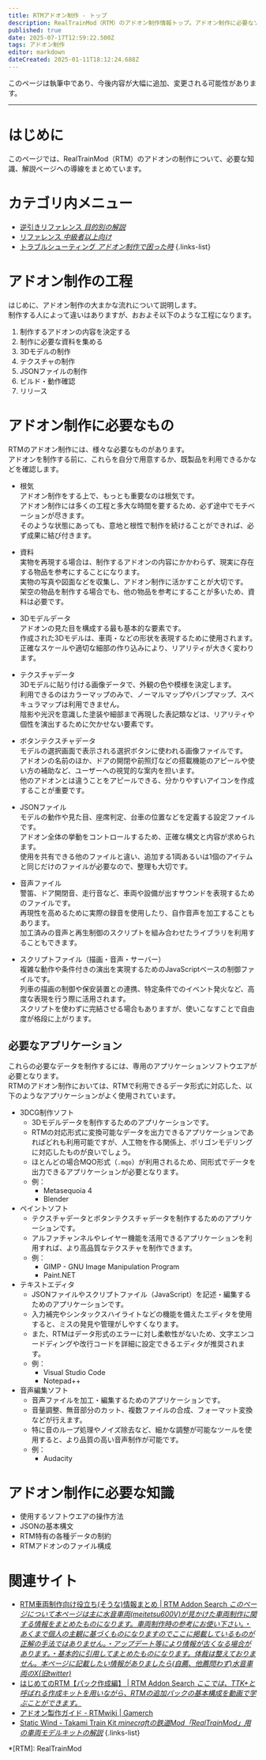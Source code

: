 ```yaml
---
title: RTMアドオン制作 - トップ
description: RealTrainMod（RTM）のアドオン制作情報トップ。アドオン制作に必要なソフトウエアや必要なファイル、制作手順まで細かく解説。
published: true
date: 2025-07-17T12:59:22.500Z
tags: アドオン制作
editor: markdown
dateCreated: 2025-01-11T18:12:24.688Z
---
```


このページは執筆中であり、今後内容が大幅に追加、変更される可能性があります。

---

# はじめに
このページでは、RealTrainMod（RTM）のアドオンの制作について、必要な知識、解説ページへの導線をまとめています。

# カテゴリ内メニュー
- [逆引きリファレンス *目的別の解説*](/ja/dev/reverse-reference)
- [リファレンス *中級者以上向け*](/ja/dev/reference)
- [トラブルシューティング *アドオン制作で困った時*](/ja/dev/troubleshooting)
{.links-list}




# アドオン制作の工程
はじめに、アドオン制作の大まかな流れについて説明します。  
制作する人によって違いはありますが、おおよそ以下のような工程になります。
1. 制作するアドオンの内容を決定する
2. 制作に必要な資料を集める
3. 3Dモデルの制作
4. テクスチャの制作
5. JSONファイルの制作
6. ビルド・動作確認
7. リリース

# アドオン制作に必要なもの
RTMのアドオン制作には、様々な必要なものがあります。  
アドオンを制作する前に、これらを自分で用意するか、既製品を利用できるかなどを確認します。

- 根気  
  アドオン制作をする上で、もっとも重要なのは根気です。  
  アドオン制作には多くの工程と多大な時間を要するため、必ず途中でモチベーションが尽きます。  
  そのような状態にあっても、意地と根性で制作を続けることができれば、必ず成果に結び付きます。

- 資料  
  実物を再現する場合は、制作するアドオンの内容にかかわらず、現実に存在する物品を参考にすることになります。  
  実物の写真や図面などを収集し、アドオン制作に活かすことが大切です。  
  架空の物品を制作する場合でも、他の物品を参考にすることが多いため、資料は必要です。

- 3Dモデルデータ  
  アドオンの見た目を構成する最も基本的な要素です。  
  作成された3Dモデルは、車両・などの形状を表現するために使用されます。  
  正確なスケールや適切な細部の作り込みにより、リアリティが大きく変わります。  

- テクスチャデータ  
  3Dモデルに貼り付ける画像データで、外観の色や模様を決定します。  
  利用できるのはカラーマップのみで、ノーマルマップやバンプマップ、スペキュラマップは利用できません。  
  陰影や光沢を意識した塗装や細部まで再現した表記類などは、リアリティや個性を演出するために欠かせない要素です。

- ボタンテクスチャデータ  
  モデルの選択画面で表示される選択ボタンに使われる画像ファイルです。  
  アドオンの名前のほか、ドアの開閉や前照灯などの搭載機能のアピールや使い方の補助など、ユーザーへの視覚的な案内を担います。  
  他のアドオンとは違うことをアピールできる、分かりやすいアイコンを作成することが重要です。

- JSONファイル  
  モデルの動作や見た目、座席判定、台車の位置などを定義する設定ファイルです。  
  アドオン全体の挙動をコントロールするため、正確な構文と内容が求められます。  
  使用を共有できる他のファイルと違い、追加する1両あるいは1個のアイテムと同じだけのファイルが必要なので、整理も大切です。

- 音声ファイル  
  警笛、ドア開閉音、走行音など、車両や設備が出すサウンドを表現するためのファイルです。  
  再現性を高めるために実際の録音を使用したり、自作音声を加工することもあります。  
  加工済みの音声と再生制御のスクリプトを組み合わせたライブラリを利用することもできます。

- スクリプトファイル（描画・音声・サーバー）  
  複雑な動作や条件付きの演出を実現するためのJavaScriptベースの制御ファイルです。  
  列車の描画の制御や保安装置との連携、特定条件でのイベント発火など、高度な表現を行う際に活用されます。  
  スクリプトを使わずに完結させる場合もありますが、使いこなすことで自由度が格段に上がります。

## 必要なアプリケーション
これらの必要なデータを制作するには、専用のアプリケーションソフトウエアが必要となります。  
RTMのアドオン制作においては、RTMで利用できるデータ形式に対応した、以下のようなアプリケーションがよく使用されています。
- 3DCG制作ソフト
  - 3Dモデルデータを制作するためのアプリケーションです。
  - RTMの対応形式に変換可能なデータを出力できるアプリケーションであればどれも利用可能ですが、人工物を作る関係上、ポリゴンモデリングに対応したものが良いでしょう。  
  - ほとんどの場合MQO形式（`.mqo`）が利用されるため、同形式でデータを出力できるアプリケーションが必要となります。
  - 例：
    - Metasequoia 4
    - Blender
- ペイントソフト
  - テクスチャデータとボタンテクスチャデータを制作するためのアプリケーションです。
  - アルファチャンネルやレイヤー機能を活用できるアプリケーションを利用すれば、より高品質なテクスチャを制作できます。
  - 例：
    - GIMP - GNU Image Manipulation Program
    - Paint.NET
- テキストエディタ
  - JSONファイルやスクリプトファイル（JavaScript）を記述・編集するためのアプリケーションです。
  - 入力補完やシンタックスハイライトなどの機能を備えたエディタを使用すると、ミスの発見や管理がしやすくなります。
  - また、RTMはデータ形式のエラーに対し柔軟性がないため、文字エンコードディングや改行コードを詳細に設定できるエディタが推奨されます。
  - 例：
    - Visual Studio Code
    - Notepad++
- 音声編集ソフト
  - 音声ファイルを加工・編集するためのアプリケーションです。
  - 音量調整、無音部分のカット、複数ファイルの合成、フォーマット変換などが行えます。
  - 特に音のループ処理やノイズ除去など、細かな調整が可能なツールを使用すると、より品質の高い音声制作が可能です。
  - 例：
    - Audacity

# アドオン制作に必要な知識
- 使用するソフトウエアの操作方法
- JSONの基本構文
- RTM特有の各種データの制約
- RTMアドオンのファイル構成

<!-- ## 1. 資料収集
資料収集のためには、写真を撮影したり、インターネットで画像検索を行うことになります。また、鉄道関連の雑誌や書籍などにも資料が掲載されていることがありますので、書店や図書館を訪れて、できるだけ多くの有用な資料を集めるようにしましょう。

## 2. モデリング
3DCG制作ソフトを使用し、制作する車両や物品の形状を作る工程がモデリングです。モデリングについては既に多くの情報があるため詳細な説明は割愛しますが、RealTrainModで使用できる3Dモデルにはいくつかの制約があります。

- 輪軸の踏面（線路の上面）は-100cm
- 凹四角形は使用しない
- 多角形は使用しない
- 法線の編集は反映されない
- 同一オブジェクトの面は頂点を分割しても反映されない

### 輪軸の踏面（線路の上面）は-100cm
Metasequoiaの場合、輪軸の踏面（線路の上面）はy=-100になります。これより下にオブジェクトを配置することも可能ですが、線路の下に配置されることになります。

### 凹四角形は使用しない
凹四角形を使用してもアドオンをロードすることは可能ですが、スムージングに不具合が生じ、予期せぬ結果となる可能性が高いため、凹四角形は使用しないことを推奨します。

### 多角形は使用しない
現在のバージョンのRealTrainModであれば、多角形をロードすることが可能となっていますが、使用しない方が望ましいです。RealTrainModでは、四角形以上の面は、あらかじめ複数個の三角形面に分割されて描画されますが、これは単純に面を分割するだけであるため、元の面と同じ形状になるかどうかは考慮されません。このため、多角形を使用した場合、本来の形状とは異なる形状で描画される可能性があるため、使用しないことを推奨します。

### 法線の編集は反映されない
RTMでは、法線情報は無視され新たに法線を計算し描画されます。そのため、法線の編集を行っても反映されないばかりか、意図しない描画結果をもたらす可能性があるため、法線の編集はしないことを推奨します。

### 同一オブジェクトの面は頂点を分割しても反映されない
RealTrainModでは、オブジェクトの面同士が接続しているのか、独立しているのかの情報は無視され、すべて接続しているものとして描画されます。そのため、スムージングを途切れさせ、オブジェクトの角を出すために面同士を分割しても、スムージングは途切れず意図しない描画結果となる可能性があります。スムージングを途切れさせたい場合には、それぞれの面を別のオブジェクトにする必要があります。

## 3. テクスチャ制作
モデリングで制作した3Dモデルの面に割り当てる画像を制作する工程がテクスチャ制作です。モデリングやマッピングと一部並行して行うこともありますが、モデリングしたオブジェクトに対しテクスチャを制作するという順序が一般的です。Minecraftにはシェーディングやライティングは存在しないため、テクスチャを作成する際にはそのことを考慮し、影や凹凸などを想像して描く技術が求められます。もしそれらを考慮せず単色のみのテクスチャを制作した場合、せっかく作成した3Dモデルの形状が認識しづらくなり、モデリングの手間と時間を無駄にしてしまうことになりますので、できるだけ写実的なテクスチャを制作することを推奨します。
また、ノーマルマップや透過マップ、スペキュラマップも存在しないため、すべてをテクスチャマップのみに盛り込む必要があります。

## 4. マッピング
3Dモデルのどの面に対し、テクスチャのどの部分を割り当てるかを指定する工程がマッピングです。特筆すべき点はありませんが、テクスチャは繰り返されているため、0から1以外の範囲のUV座標を指定することが可能です。

## 5. JSONコーディング
RTMのアドオンの根幹となるのがJSONファイルです。RTMは、まず最初にJSONファイルを解析し、それを元に3Dモデルやテクスチャを取得し、さまざまな機能を実装します。JSONでの定義に誤りがあるとアドオンが正常に機能しなかったり、ゲームのクラッシュの原因となることがあります。

## 6. エラー処理
ここまでの工程で、さまざまなエラーや予期しない結果が発生しているはずです。それらの問題に正しく対処することが必要です。

## 7. 完成
おめでとうございます！長年の努力がついに実を結び、アドオンが完成しました。あなたは夢にまで見た車両や物品を目の当たりにし、他の何物にも代えがたい高揚感を得ていることでしょう。もしこの幸福を他の方と共有したい場合には、アドオンを配布することもできます。ただし、他人というのは非常に多様で、あなたの唯一無二の作品に対してどのような反応を示すか分かりません。そのため、配布するアドオンには、法的拘束力を持つ利用規約の設定を含む`readme.txt`ファイルを同梱することを推奨します。`readme.txt`ファイルを作成する際には、以下のような項目を設けるとよいでしょう。

- アドオンの名称
- アドオンのバージョン
- 作者名
- 作者連絡先
- アドオンの制作に際し使用した作品
- アドオンの制作に際し助力を頂いた人物
- アドオンの改造を認めるか
- アドオンの二次配布を認めるか
- アドオンの商用利用を認めるか
- アドオンをインターネット上でどのように使用してよいか
- アドオンを使用したことによって発生した損害に作者はどのような責任を負うか
- これらの利用規約に違反した場合はどのような処遇によって報いるか
- アドオンの知的財産権はどこの国の法律によって保護されているか
- これらの利用規約にいつの時点において同意したものとみなすか
- 更新履歴

これらの項目を適切に設定することで、あなたの作品を守ることができます。もしこれらの項目を設定しなかった場合、RTMのライセンスに基づき、RTM本体のライセンスが適用されるため、あなたの望まない結果となる可能性があります。必ず設定するようにしましょう。 -->

# 関連サイト
- [RTM車両制作向け役立ち(そうな)情報まとめ | RTM Addon Search *このページについて本ページは主に水音車両(meitetsu600V)が見かけた車両制作に関する情報をまとめたものになります。車両制作時の参考にお使い下さい。・あくまで個人の主観に基づくものになりますのでここに掲載しているものが正解の手法ではありません。・アップデート等により情報が古くなる場合があります。・基本的に引用してまとめたものになります。体裁は整えておりません。本ページに記載したい情報がありましたら(自薦、他薦問わず)水音車両のX(旧twitter)*](https://rtmaddon-search.com/trainproductioninformation/)
- [はじめてのRTM【パック作成編】 | RTM Addon Search *ここでは、TTK+と呼ばれる作成キットを用いながら、RTMの追加パックの基本構成を動画で学ぶことができます。*](https://rtmaddon-search.com/how_to_rtm/how_to_makeaddon1/)
- [アドオン製作ガイド - RTMwiki | Gamerch](https://gamerch.com/realtrainmod/677473)
- [Static Wind - Takami Train Kit *minecraftの鉄道Mod「RealTrainMod」用の車両モデルキットの解説*](https://staticwind.soragoto.net/rtm/tkmtk/index.html)
{.links-list}

*[RTM]: RealTrainMod